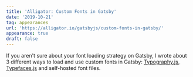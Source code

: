 ```yaml
---
title: 'Alligator: Custom Fonts in Gatsby'
date: '2019-10-21'
tag: appearances
url: 'https://alligator.io/gatsbyjs/custom-fonts-in-gatsby/'
appearance: true
draft: false
---
```


If you aren't sure about your font loading strategy on Gatsby, I wrote about 3 different ways to load and use custom fonts in Gatsby: [Typography.js](https://github.com/KyleAMathews/typography.js), [Typefaces.js](https://github.com/KyleAMathews/typefaces) and self-hosted font files.